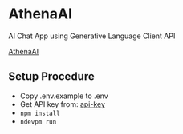 # AthenaAI

AI Chat App using Generative Language Client API

[AthenaAI](https://ai.visheshpandey.com)

## Setup Procedure

- Copy .env.example to .env
- Get API key from: [api-key](https://aistudio.google.com/app/apikey)
- `npm install`
- `ndevpm run `
